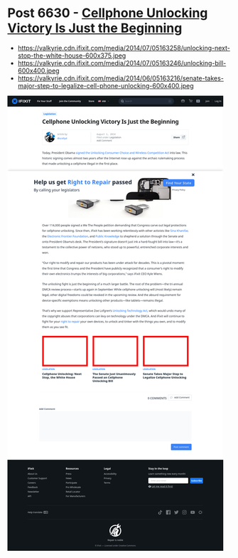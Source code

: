 # Post 6630 - [Cellphone Unlocking Victory Is Just the Beginning](https://www.ifixit.com/News/6630/cellphone-unlocking-victory)

- https://valkyrie.cdn.ifixit.com/media/2014/07/05163258/unlocking-next-stop-the-white-house-600x375.jpeg
- https://valkyrie.cdn.ifixit.com/media/2014/07/05163246/unlocking-bill-600x400.jpeg
- https://valkyrie.cdn.ifixit.com/media/2014/06/05163216/senate-takes-major-step-to-legalize-cell-phone-unlocking-600x400.jpeg

![screencap](screenshots/5170544e-b598-4c88-bad5-89c1dd10d732.png)
